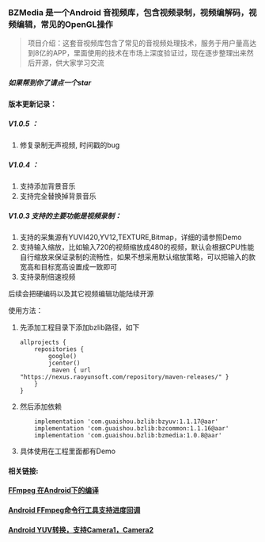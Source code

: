 ### BZMedia 是一个Android 音视频库，包含视频录制，视频编解码，视频编辑，常见的OpenGL操作

> 项目介绍：这套音视频库包含了常见的音视频处理技术，服务于用户量高达到8亿的APP，里面使用的技术在市场上深度验证过，现在逐步整理出来然后开源，供大家学习交流


##### 如果帮到你了请点一个star

#### 版本更新记录：

##### V1.0.5 ：

1. 修复录制无声视频, 时间戳的bug

##### V1.0.4 ：

1. 支持添加背景音乐
2. 支持完全替换掉背景音乐

##### V1.0.3 支持的主要功能是视频录制：

1. 支持的采集源有YUVI420,YV12,TEXTURE,Bitmap，详细的请参照Demo
2. 支持输入缩放，比如输入720的视频缩放成480的视频，默认会根据CPU性能自行缩放来保证录制的流畅性，如果不想采用默认缩放策略，可以把输入的款宽高和目标宽高设置成一致即可
3. 支持录制倍速视频



后续会把硬编码以及其它视频编辑功能陆续开源



使用方法：

1. 先添加工程目录下添加bzlib路径，如下

   ```
   allprojects {
       repositories {
           google()
           jcenter()
            maven { url "https://nexus.raoyunsoft.com/repository/maven-releases/" }
       }
   }
   ```

2. 然后添加依赖

   ```
       implementation 'com.guaishou.bzlib:bzyuv:1.1.17@aar'
       implementation 'com.guaishou.bzlib:bzcommon:1.1.16@aar'
       implementation 'com.guaishou.bzlib:bzmedia:1.0.8@aar'
   ```

3. 具体使用在工程里面都有Demo


#### 相关链接:

#### [FFmpeg 在Android下的编译](https://www.raoyunsoft.com/wordpress/index.php/2020/05/26/ffmpeg-build-android/)

#### [Android FFmpeg命令行工具支持进度回调](https://www.raoyunsoft.com/wordpress/index.php/2020/06/29/bzcmdffmpeg/)

#### [Android YUV转换，支持Camera1，Camera2](https://www.raoyunsoft.com/wordpress/index.php/2020/05/25/androidlibyuv/)

